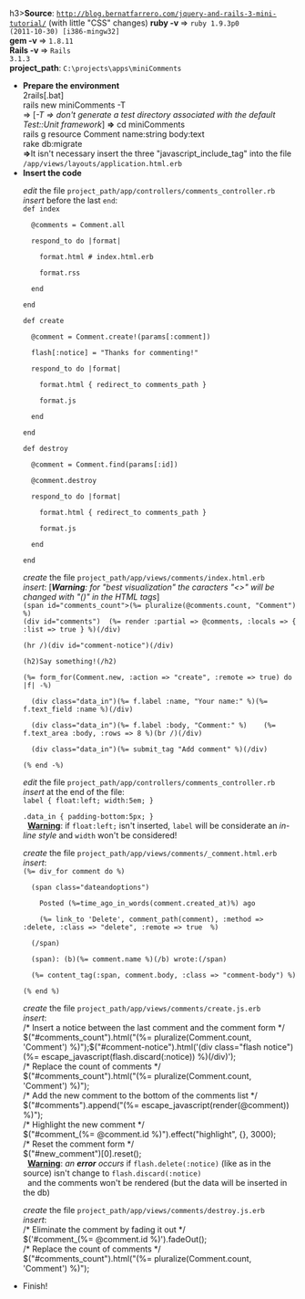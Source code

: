 h3><b>Source</b>: <code>http://blog.bernatfarrero.com/jquery-and-rails-3-mini-tutorial/</code> (with little "CSS" changes)</h3>
<b>ruby -v  </b>=> <code>ruby 1.9.3p0 (2011-10-30) [i386-mingw32]</code><br />
<b>gem -v   </b>=> <code>1.8.11</code><br />
<b>Rails -v </b>=> <code>Rails 3.1.3</code><br />
<b>project_path</b>: <code>C:\projects\apps\miniComments</code><br />

<ul><li><b>Prepare the environment</b><br />
2rails[.bat]<br />
rails new miniComments -T<br /> => [<i>-T => don't generate a test directory associated with the default Test::Unit framework</i>]
<b>=></b> cd miniComments<br />
rails g resource Comment name:string body:text<br />
rake db:migrate<br />
<b>=></b>It isn't necessary insert the three "javascript_include_tag" into the file <code>/app/views/layouts/application.html.erb</code><br /></li>
<li><b>Insert the code</b><br />
<p><i>edit</i> the file <code>project_path/app/controllers/comments_controller.rb</code><br />
<i>insert</i> before the last <code>end</code>:<br />
<code>def index<br />
&nbsp;&nbsp;@comments = Comment.all<br />
&nbsp;&nbsp;respond_to do |format|<br />
&nbsp;&nbsp;&nbsp;&nbsp;format.html # index.html.erb<br />
&nbsp;&nbsp;&nbsp;&nbsp;format.rss<br />
&nbsp;&nbsp;end<br />
end<br />
def create<br />
&nbsp;&nbsp;@comment = Comment.create!(params[:comment])<br />
&nbsp;&nbsp;flash[:notice] = "Thanks for commenting!"<br />
&nbsp;&nbsp;respond_to do |format|<br />
&nbsp;&nbsp;&nbsp;&nbsp;format.html { redirect_to comments_path }<br />
&nbsp;&nbsp;&nbsp;&nbsp;format.js<br />
&nbsp;&nbsp;end<br />
end<br />
def destroy<br />
&nbsp;&nbsp;@comment = Comment.find(params[:id])<br />
&nbsp;&nbsp;@comment.destroy<br />
&nbsp;&nbsp;respond_to do |format|<br />
&nbsp;&nbsp;&nbsp;&nbsp;format.html { redirect_to comments_path }<br />
&nbsp;&nbsp;&nbsp;&nbsp;format.js<br />
&nbsp;&nbsp;end<br />
end</code></p>
<p><i>create</i> the file <code>project_path/app/views/comments/index.html.erb</code><br />
<i>insert</i>: [<i><b>Warning</b>: for "best visualization" the caracters "<>" will be changed with "()" in the HTML tags</i>]<br />
<code>(span id="comments_count">(%= pluralize(@comments.count, "Comment") %)</span>
(div id="comments")  (%= render :partial => @comments, :locals => { :list => true } %)(/div)<br />
(hr /)(div id="comment-notice")(/div)<br />
(h2)Say something!(/h2)<br />
(%= form_for(Comment.new, :action => "create", :remote => true) do |f| -%)<br />
&nbsp;&nbsp;(div class="data_in")(%= f.label :name, "Your name:" %)(%= f.text_field :name %)(/div)<br />
&nbsp;&nbsp;(div class="data_in")(%= f.label :body, "Comment:" %)    (%= f.text_area :body, :rows => 8 %)(br /)(/div)<br />
&nbsp;&nbsp;(div class="data_in")(%= submit_tag "Add comment" %)(/div)<br />
(% end -%)</code></p>
<p><i>edit</i> the file <code>project_path/app/controllers/comments_controller.rb</code><br />
<i>insert</i> at the end of the file:<br />
<code>label { float:left; width:5em; }<br />
.data_in { padding-bottom:5px; }</code><br />
&nbsp;&nbsp;<b><u>Warning</u></b>: if <code>float:left;</code> isn't inserted, <code>label</code> will be considerate an <i>in-line style</i> and <code>width</code> won't be considered!</p>
<p><i>create</i> the file <code>project_path/app/views/comments/_comment.html.erb</code><br />
<i>insert</i>:<br />
<code>(%= div_for comment do %)<br />
&nbsp;&nbsp;(span class="dateandoptions")<br />
&nbsp;&nbsp;&nbsp;&nbsp;Posted (%=time_ago_in_words(comment.created_at)%) ago<br />
&nbsp;&nbsp;&nbsp;&nbsp;(%= link_to 'Delete', comment_path(comment), :method => :delete, :class => "delete", :remote => true  %)<br />
&nbsp;&nbsp;(/span)<br />
&nbsp;&nbsp;(span): (b)(%= comment.name %)(/b) wrote:(/span)<br />
&nbsp;&nbsp;(%= content_tag(:span, comment.body, :class => "comment-body") %)<br />
(% end %)</code></p>
<p><i>create</i> the file <code>project_path/app/views/comments/create.js.erb</code><br />
<i>insert</i>:<br />
/* Insert a notice between the last comment and the comment form */<br />
$("#comments_count").html("(%= pluralize(Comment.count, 'Comment') %)");$("#comment-notice").html('(div class="flash notice")(%= escape_javascript(flash.discard(:notice)) %)(/div)');<br />
/* Replace the count of comments */<br />
$("#comments_count").html("(%= pluralize(Comment.count, 'Comment') %)");<br />
/* Add the new comment to the bottom of the comments list */<br />
$("#comments").append("(%= escape_javascript(render(@comment)) %)");<br />
/* Highlight the new comment */<br />
$("#comment_(%= @comment.id %)").effect("highlight", {}, 3000);<br />
/* Reset the comment form */<br />
$("#new_comment")[0].reset();<br />
&nbsp;&nbsp;<b><u>Warning</u></b>: <i>an <b>error</b> occurs</i> if <code>flash.delete(:notice)</code> (like as in the source) isn't change to <code>flash.discard(:notice)</code><br />
&nbsp;&nbsp;and the comments won't be rendered (but the data will be inserted in the db)</p>
<p><i>create</i> the file <code>project_path/app/views/comments/destroy.js.erb</code><br />
<i>insert</i>:<br />
/* Eliminate the comment by fading it out */<br />
$('#comment_(%= @comment.id %)').fadeOut();<br />
/* Replace the count of comments */<br />
$("#comments_count").html("(%= pluralize(Comment.count, 'Comment') %)");</p></li>
<li>Finish!</li></ul>